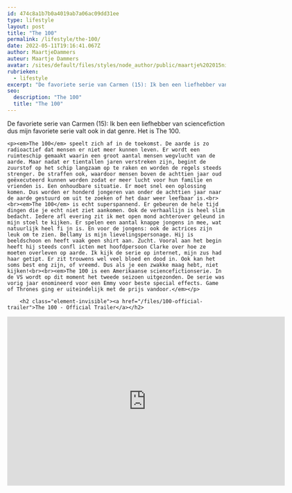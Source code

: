 ```yaml
---
id: 474c8a1b7b0a4019ab7a06ac09dd31ee
type: lifestyle
layout: post
title: "The 100"
permalink: /lifestyle/the-100/
date: 2022-05-11T19:16:41.067Z
author: MaartjeDammers
auteur: Maartje Dammers
avatar: /sites/default/files/styles/node_author/public/maartje%202015nieuw.jpg?itok=7dLFVk05
rubrieken:
  - lifestyle
excerpt: "De favoriete serie van Carmen (15): Ik ben een liefhebber van sciencefiction dus mijn favoriete serie valt ook in dat genre. Het is The 100.  "
seo:
  description: "The 100"
  title: "The 100"
---
```

De favoriete serie van Carmen (15): Ik ben een liefhebber van sciencefiction dus mijn favoriete serie valt ook in dat genre. Het is The 100.  

    <p><em>The 100</em> speelt zich af in de toekomst. De aarde is zo radioactief dat mensen er niet meer kunnen leven. Er wordt een ruimteschip gemaakt waarin een groot aantal mensen wegvlucht van de aarde. Maar nadat er tientallen jaren verstreken zijn, begint de zuurstof op het schip langzaam op te raken en worden de regels steeds strenger. De straffen ook, waardoor mensen boven de achttien jaar oud geëxecuteerd kunnen worden zodat er meer lucht voor hun familie en vrienden is. Een onhoudbare situatie. Er moet snel een oplossing komen. Dus worden er honderd jongeren van onder de achttien jaar naar de aarde gestuurd om uit te zoeken of het daar weer leefbaar is.<br><br><em>The 100</em> is echt superspannend. Er gebeuren de hele tijd dingen die je echt niet ziet aankomen. Ook de verhaallijn is heel slim bedacht. Iedere afl evering zit ik met open mond achterover geleund in mijn stoel te kijken. Er spelen een aantal knappe jongens in mee, wat natuurlijk heel fi jn is. En voor de jongens: ook de actrices zijn leuk om te zien. Bellamy is mijn lievelingspersonage. Hij is beeldschoon en heeft vaak geen shirt aan. Zucht. Vooral aan het begin heeft hij steeds confl icten met hoofdpersoon Clarke over hoe ze moeten overleven op aarde. Ik kijk de serie op internet, mijn zus had haar getipt. Er zit trouwens wel veel bloed en dood in. Ook kan het soms best eng zijn, of vreemd. Dus als je een zwakke maag hebt, niet kijken!<br><br><em>The 100 is een Amerikaanse sciencefictionserie. In de VS wordt op dit moment het tweede seizoen uitgezonden. De serie was vorig jaar enomineerd voor een Emmy voor beste special effects. Game of Thrones ging er uiteindelijk met de prijs vandoor.</em></p>
<p><div class="media media-element-container media-default"><div id="file-5143" class="file file-video file-video-youtube">

        <h2 class="element-invisible"><a href="/files/100-official-trailer">The 100 - Official Trailer</a></h2>
    
  
  <div class="content">
    <div class="media-youtube-video media-element file-default media-youtube-1">
  <iframe class="media-youtube-player" width="640" height="390" title="The 100 - Official Trailer" src="https://www.youtube.com/embed/aDrsItJ_HU4?wmode=opaque&controls=" name="The 100 - Official Trailer" frameborder="0" allowfullscreen="">Video van The 100 - Official Trailer</iframe>
</div>
  </div>

  
</div>
</div>  
